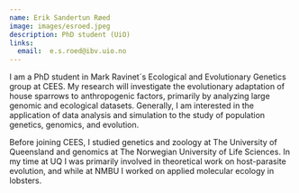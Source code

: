 ```yaml
---
name: Erik Sandertun Røed
image: images/esroed.jpeg
description: PhD student (UiO)
links:
  email:  e.s.roed@ibv.uio.no
---
```


I am a PhD student in Mark Ravinet´s Ecological and Evolutionary Genetics group at CEES. My research will investigate the evolutionary adaptation of house sparrows to anthropogenic factors, primarily by analyzing large genomic and ecological datasets. Generally, I am interested in the application of data analysis and simulation to the study of population genetics, genomics, and evolution.

Before joining CEES, I studied genetics and zoology at The University of Queensland and genomics at The Norwegian University of Life Sciences. In my time at UQ I was primarily involved in theoretical work on host-parasite evolution, and while at NMBU I worked on applied molecular ecology in lobsters.